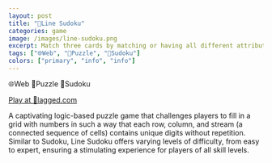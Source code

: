 ```yaml
---
layout: post
title: "🔢Line Sudoku"
categories: game
image: /images/line-sudoku.png
excerpt: Match three cards by matching or having all different attributes.
tags: ["🌐Web", "🧩Puzzle", "🔢Sudoku"]
colors: ["primary", "info", "info"]
---
```


<span class="badge badge-primary">🌐Web</span>
<span class="badge badge-info">🧩Puzzle</span>
<span class="badge badge-info">🔢Sudoku</span>

<a href="https://lagged.com/play/6861/" class="btn btn-primary btn-lg">Play at 🎯lagged.com</a>

A captivating logic-based puzzle game that challenges players to fill in a grid with numbers in such a way that each row, column, and stream (a connected sequence of cells) contains unique digits without repetition. Similar to Sudoku, Line Sudoku offers varying levels of difficulty, from easy to expert, ensuring a stimulating experience for players of all skill levels.